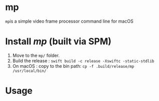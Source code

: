 # mp

`mp`is a simple video frame processor command line for macOS

# Install *mp* (built via SPM)

1. Move to the `mp/` folder.
2. Build the release :  `swift build -c release -Xswiftc -static-stdlib`
3. On macOS : copy to the bin path: `cp -f .build/release/mp  /usr/local/bin/`


# Usage
